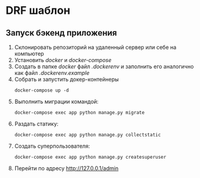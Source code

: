 # DRF шаблон

## Запуск бэкенд приложения

1. Склонировать репозиторий на удаленный сервер или себе на компьютер
2. Установить _docker_ и _docker-compose_
3. Создать в папке *docker* файл _.dockerenv_ и заполнить его аналогично как файл _.dockerenv.example_
4. Собрать и запустить докер-контейнеры
    ```
    docker-compose up -d
   ```
5. Выполнить миграции командой:
   ```
   docker-compose exec app python manage.py migrate
   ```
6. Раздать статику:
      ```
   docker-compose exec app python manage.py collectstatic
   ```
7. Создать суперпользователя:
   ```
   docker-compose exec app python manage.py createsuperuser
   ```
8. Перейти по адресу http://127.0.0.1/admin

